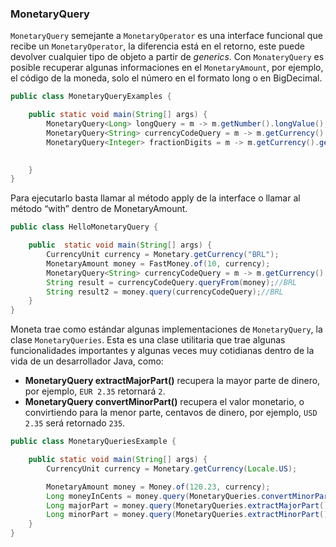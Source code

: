 ### MonetaryQuery


```MonetaryQuery``` semejante a ```MonetaryOperator``` es una interface funcional que recibe un ```MonetaryOperator```, la diferencia está en el retorno, este puede devolver cualquier tipo de objeto a partir de *generics*. Con ```MonateryQuery``` es posible recuperar algunas informaciones en el ```MonetaryAmount```, por ejemplo, el código de la moneda, solo el número en el  formato long o en BigDecimal.

```java
public class MonetaryQueryExamples {

    public static void main(String[] args) {
        MonetaryQuery<Long> longQuery = m -> m.getNumber().longValue();
        MonetaryQuery<String> currencyCodeQuery = m -> m.getCurrency().getCurrencyCode();
        MonetaryQuery<Integer> fractionDigits = m -> m.getCurrency().getDefaultFractionDigits();
        

    }
}
```

Para ejecutarlo basta llamar al método apply de la interface o llamar al método “with” dentro de MonetaryAmount.


```java
public class HelloMonetaryQuery {

    public  static void main(String[] args) {
        CurrencyUnit currency = Monetary.getCurrency("BRL");
        MonetaryAmount money = FastMoney.of(10, currency);
        MonetaryQuery<String> currencyCodeQuery = m -> m.getCurrency().getCurrencyCode();
        String result = currencyCodeQuery.queryFrom(money);//BRL
        String result2 = money.query(currencyCodeQuery);//BRL
    }
}
```


Moneta trae como estándar algunas implementaciones de ```MonetaryQuery```, la clase ```MonetaryQueries```. Esta es una clase utilitaria que trae algunas funcionalidades importantes y algunas veces muy cotidianas dentro de la vida de un desarrollador Java, como:

* **MonetaryQuery<Long> extractMajorPart()** recupera la mayor parte de dinero, por ejemplo, `EUR 2.35` retornará `2`.
* **MonetaryQuery<Long> convertMinorPart()** recupera el valor monetario, o convirtiendo para la menor parte, centavos de dinero, por ejemplo, `USD 2.35` será retornado `235`.


```java
public class MonetaryQueriesExample {

    public static void main(String[] args) {
        CurrencyUnit currency = Monetary.getCurrency(Locale.US);

        MonetaryAmount money = Money.of(120.23, currency);
        Long moneyInCents = money.query(MonetaryQueries.convertMinorPart());//12023
        Long majorPart = money.query(MonetaryQueries.extractMajorPart());//120
        Long minorPart = money.query(MonetaryQueries.extractMinorPart());//23
    }
}
```
